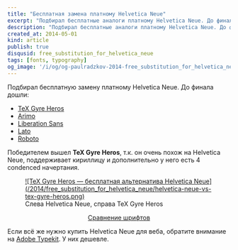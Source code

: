 ```yaml
---
title: "Бесплатная замена платному Helvetica Neue"
excerpt: "Подбирал бесплатные аналоги платному Helvetica Neue. До финала дошли TeX Gyre Heros, Arimo, Liberation Sans, Lato и Roboto. Лучшая замена — TeX Gyre Heros."
description: "Подбирал бесплатные аналоги платному Helvetica Neue. До финала дошли TeX Gyre Heros, Arimo, Liberation Sans, Lato и Roboto. Лучшая замена — TeX Gyre Heros."
created_at: 2014-05-01
kind: article
publish: true
disqusid: free_substitution_for_helvetica_neue
tags: [fonts, typography]
og_image: '/i/og/og-paulradzkov-2014-free_substitution_for_helvetica_neue.png'
---
```


Подбирал бесплатную замену платному Helvetica Neue. До финала дошли:

* [TeX Gyre Heros](http://www.fontsquirrel.com/fonts/TeX-Gyre-Heros)
* [Arimo](http://www.fontsquirrel.com/fonts/Arimo)
* [Liberation Sans](http://www.fontsquirrel.com/fonts/Liberation-Sans)
* [Lato](https://www.google.com/fonts/specimen/Lato)
* [Roboto](https://www.google.com/fonts/specimen/Roboto)

Победителем вышел **TeX Gyre Heros**, т.к. он очень похож на Helvetica Neue, поддерживает кириллицу и дополнительно у него есть 4 condenced начертания.

<!-- cut -->

<figure>
	<a href="/demo/free_substitutes_for_helvetica_neue/">
	![TeX Gyre Heros — бесплатная альтернатива Helvetica Neue](/2014/free_substitution_for_helvetica_neue/helvetica-neue-vs-tex-gyre-heros.png)
	</a>
	<figcaption>Слева Helvetica Neue, справа TeX Gyre Heros</figcaption>
</figure>

<p style="text-align: center;"><a href="/demo/free_substitutes_for_helvetica_neue/" class="link-to-demo">Сравнение шрифтов</a></p>

Если всё же нужно купить Helvetica Neue для веба, обратите внимание на [Adobe Typekit](https://typekit.com/plans). У них дешевле.
